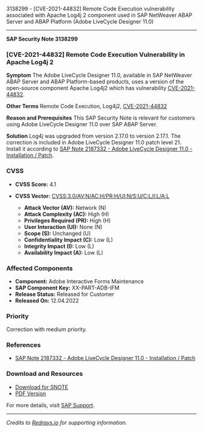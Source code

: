 3138299 - [CVE-2021-44832] Remote Code Execution vulnerability associated with Apache Log4j 2 component used in SAP NetWeaver ABAP Server and ABAP Platform (Adobe LiveCycle Designer 11.0)

---

**SAP Security Note 3138299**

### [CVE-2021-44832] Remote Code Execution Vulnerability in Apache Log4j 2

**Symptom**
The Adobe LiveCycle Designer 11.0, available in SAP NetWeaver ABAP Server and ABAP Platform-based products, uses a version of the open-source component Apache Log4j2 which has vulnerability [CVE-2021-44832](https://cve.mitre.org/cgi-bin/cvename.cgi?name=CVE-2021-44832).

**Other Terms**
Remote Code Execution, Log4j2, [CVE-2021-44832](https://cve.mitre.org/cgi-bin/cvename.cgi?name=CVE-2021-44832)

**Reason and Prerequisites**
This SAP Security Note is relevant for customers using Adobe LiveCycle Designer 11.0 over SAP ABAP Server.

**Solution**
Log4j was upgraded from version 2.17.0 to version 2.17.1. The correction is included in Adobe LiveCycle Designer 11.0 patch level 21. Install it according to [SAP Note 2187332 - Adobe LiveCycle Designer 11.0 - Installation / Patch](https://me.sap.com/notes/2187332).

### CVSS

- **CVSS Score:** 4.1
- **CVSS Vector:** [CVSS:3.0/AV:N/AC:H/PR:H/UI:N/S:U/C:L/I:L/A:L](https://nvd.nist.gov/vuln-metrics/cvss/v3-calculator?vector=CVSS:3.0/AV:N/AC:H/PR:H/UI:N/S:U/C:L/I:L/A:L)

  - **Attack Vector (AV):** Network (N)
  - **Attack Complexity (AC):** High (H)
  - **Privileges Required (PR):** High (H)
  - **User Interaction (UI):** None (N)
  - **Scope (S):** Unchanged (U)
  - **Confidentiality Impact (C):** Low (L)
  - **Integrity Impact (I):** Low (L)
  - **Availability Impact (A):** Low (L)

### Affected Components

- **Component:** Adobe Interactive Forms Maintenance
- **SAP Component Key:** XX-PART-ADB-IFM
- **Release Status:** Released for Customer
- **Released On:** 12.04.2022

### Priority

Correction with medium priority.

### References

- [SAP Note 2187332 - Adobe LiveCycle Designer 11.0 - Installation / Patch](https://me.sap.com/notes/2187332)

### Download and Resources

- [Download for SNOTE](https://notesdownloads.sap.com/note/0040000000479372022)
- [PDF Version](https://userapps.support.sap.com/sap/support/sfm/notes/print/0003138299?language=en-US&token=0EA01C6F4F5556AD40A134CD41CBC39C)

For more details, visit [SAP Support](https://me.sap.com/).

---

*Credits to [Redrays.io](https://redrays.io) for supporting information.*